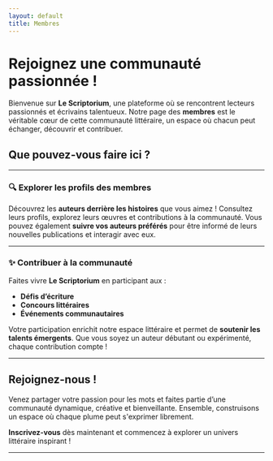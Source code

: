 ```yaml
---
layout: default
title: Membres
---
```


# Rejoignez une communauté passionnée !

Bienvenue sur **Le Scriptorium**, une plateforme où se rencontrent lecteurs passionnés et écrivains talentueux. Notre page des **membres** est le véritable cœur de cette communauté littéraire, un espace où chacun peut échanger, découvrir et contribuer.

## Que pouvez-vous faire ici ?

---

### 🔍 Explorer les profils des membres
Découvrez les **auteurs derrière les histoires** que vous aimez ! Consultez leurs profils, explorez leurs œuvres et contributions à la communauté. Vous pouvez également **suivre vos auteurs préférés** pour être informé de leurs nouvelles publications et interagir avec eux.

---

### ✨ Contribuer à la communauté
Faites vivre **Le Scriptorium** en participant aux :
- **Défis d’écriture**
- **Concours littéraires**
- **Événements communautaires**

Votre participation enrichit notre espace littéraire et permet de **soutenir les talents émergents**. Que vous soyez un auteur débutant ou expérimenté, chaque contribution compte !

---

## Rejoignez-nous !
Venez partager votre passion pour les mots et faites partie d’une communauté dynamique, créative et bienveillante. Ensemble, construisons un espace où chaque plume peut s'exprimer librement.

**Inscrivez-vous** dès maintenant et commencez à explorer un univers littéraire inspirant !

---
